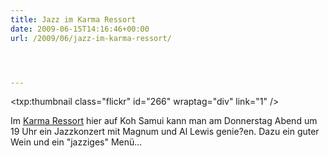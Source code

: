 ```yaml
---
title: Jazz im Karma Ressort
date: 2009-06-15T14:16:46+00:00
url: /2009/06/jazz-im-karma-ressort/




---
```

<txp:thumbnail class="flickr" id="266" wraptag="div" link="1" />

Im [Karma Ressort][1] hier auf Koh Samui kann man am Donnerstag Abend um 19 Uhr ein Jazzkonzert mit Magnum und Al Lewis genie?en. Dazu ein guter Wein und ein "jazziges" Menü...

 [1]: http://www.karmasamui.com/
